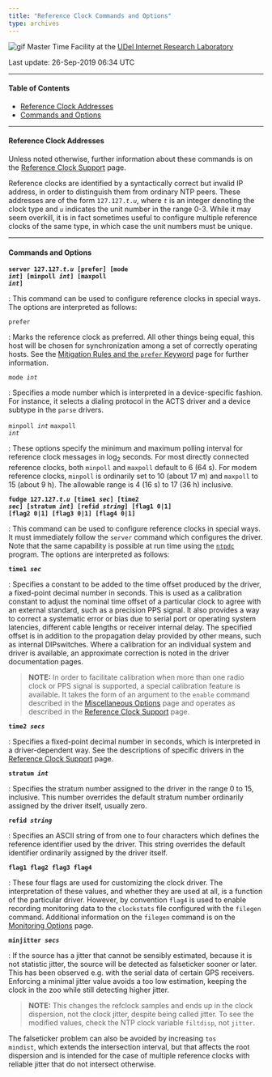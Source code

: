 ```yaml
---
title: "Reference Clock Commands and Options"
type: archives
---
```


![gif](/archives/pic/stack1a.jpg) Master Time Facility at the [UDel Internet Research Laboratory](/reflib/lab)

Last update: 26-Sep-2019 06:34 UTC

* * *

#### Table of Contents

*   [Reference Clock Addresses](/archives/4.2.8-series/clockopt/#reference-clock-addresses)
*   [Commands and Options](/archives/4.2.8-series/clockopt/#commands-and-options)

* * *

#### Reference Clock Addresses

Unless noted otherwise, further information about these commands is on the [Reference Clock Support](/archives/4.2.8-series/refclock) page.

Reference clocks are identified by a syntactically correct but invalid IP address, in order to distinguish them from ordinary NTP peers. These addresses are of the form <code>127.127._t_._u_</code>, where <code>_t_</code> is an integer denoting the clock type and <code>_u_</code> indicates the unit number in the range 0-3. While it may seem overkill, it is in fact sometimes useful to configure multiple reference clocks of the same type, in which case the unit numbers must be unique.

* * *

#### Commands and Options

<code>**server 127.127._t.u_ [prefer] [mode _int_] [minpoll _int_] [maxpoll _int_]**</code>

: This command can be used to configure reference clocks in special ways. The options are interpreted as follows:

<code>prefer</code>

: Marks the reference clock as preferred. All other things being equal, this host will be chosen for synchronization among a set of correctly operating hosts. See the [Mitigation Rules and the <code>prefer</code> Keyword](/archives/4.2.8-series/prefer) page for further information.

<code>mode _int_</code>

: Specifies a mode number which is interpreted in a device-specific fashion. For instance, it selects a dialing protocol in the ACTS driver and a device subtype in the <code>parse</code> drivers.

<code>minpoll _int_</code>
<code>maxpoll _int_</code>

: These options specify the minimum and maximum polling interval for reference clock messages in log<sub>2</sub> seconds. For most directly connected reference clocks, both <code>minpoll</code> and <code>maxpoll</code> default to 6 (64 s). For modem reference clocks, <code>minpoll</code> is ordinarily set to 10 (about 17 m) and <code>maxpoll</code> to 15 (about 9 h). The allowable range is 4 (16 s) to 17 (36 h) inclusive.

<code>**fudge 127.127._t.u_ [time1 _sec_] [time2 _sec_] [stratum _int_] [refid _string_] [flag1 0|1] [flag2 0|1] [flag3 0|1] [flag4 0|1]**</code>

: This command can be used to configure reference clocks in special ways. It must immediately follow the <code>server</code> command which configures the driver. Note that the same capability is possible at run time using the [<code>ntpdc</code>](/archives/4.2.8-series/ntpdc) program. The options are interpreted as follows:

<code>**time1 _sec_**</code>

: Specifies a constant to be added to the time offset produced by the driver, a fixed-point decimal number in seconds. This is used as a calibration constant to adjust the nominal time offset of a particular clock to agree with an external standard, such as a precision PPS signal. It also provides a way to correct a systematic error or bias due to serial port or operating system latencies, different cable lengths or receiver internal delay. The specified offset is in addition to the propagation delay provided by other means, such as internal DIPswitches. Where a calibration for an individual system and driver is available, an approximate correction is noted in the driver documentation pages.

> **NOTE:** In order to facilitate calibration when more than one radio clock or PPS signal is supported, a special calibration feature is available. It takes the form of an argument to the <code>enable</code> command described in the [Miscellaneous Options](/archives/4.2.8-series/miscopt) page and operates as described in the [Reference Clock Support](/archives/4.2.8-series/refclock) page.

<code>**time2 _secs_**</code>

: Specifies a fixed-point decimal number in seconds, which is interpreted in a driver-dependent way. See the descriptions of specific drivers in the [Reference Clock Support](/archives/4.2.8-series/refclock) page.

<code>**stratum _int_**</code>

: Specifies the stratum number assigned to the driver in the range 0 to 15, inclusive. This number overrides the default stratum number ordinarily assigned by the driver itself, usually zero.

<code>**refid _string_**</code>

: Specifies an ASCII string of from one to four characters which defines the reference identifier used by the driver. This string overrides the default identifier ordinarily assigned by the driver itself.

<code>**flag1 flag2 flag3 flag4**</code>

: These four flags are used for customizing the clock driver. The interpretation of these values, and whether they are used at all, is a function of the particular driver. However, by convention <code>flag4</code> is used to enable recording monitoring data to the <code>clockstats</code> file configured with the <code>filegen</code> command. Additional information on the <code>filegen</code> command is on the [Monitoring Options](/archives/4.2.8-series/monopt) page.

<code>**minjitter _secs_**</code>

: If the source has a jitter that cannot be sensibly estimated, because it is not statistic jitter, the source will be detected as falseticker sooner or later. This has been observed e.g. with the serial data of certain GPS receivers. Enforcing a minimal jitter value avoids a too low estimation, keeping the clock in the zoo while still detecting higher jitter.

> **NOTE:** This changes the refclock samples and ends up in the clock dispersion, not the clock jitter, despite being called jitter. To see the modified values, check the NTP clock variable <code>filtdisp</code>, not <code>jitter</code>.

The falseticker problem can also be avoided by increasing <code>tos mindist</code>, which extends the intersection interval, but that affects the root dispersion and is intended for the case of multiple reference clocks with reliable jitter that do not intersect otherwise.